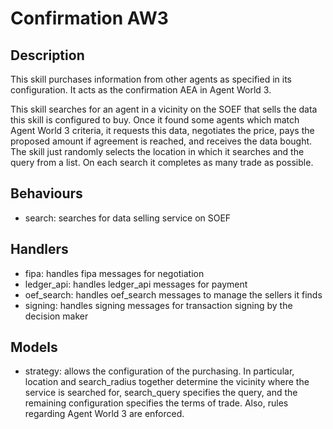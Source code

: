 # Confirmation AW3

## Description

This skill purchases information from other agents as specified in its configuration. It acts as the confirmation AEA in Agent World 3.

This skill searches for an agent in a vicinity on the SOEF that sells the data this skill is configured to buy. Once it found some agents which match Agent World 3 criteria, it requests this data, negotiates the price, pays the proposed amount if agreement is reached, and receives the data bought. The skill just randomly selects the location in which it searches and the query from a list. On each search it completes as many trade as possible.


## Behaviours

* search: searches for data selling service on SOEF

## Handlers

* fipa: handles fipa messages for negotiation
* ledger_api: handles ledger_api messages for payment
* oef_search: handles oef_search messages to manage the sellers it finds
* signing: handles signing messages for transaction signing by the decision maker


## Models

* strategy: allows the configuration of the purchasing. In particular, location and search_radius together determine the vicinity where the service is searched for, search_query specifies the query, and the remaining configuration specifies the terms of trade. Also, rules regarding Agent World 3 are enforced.
